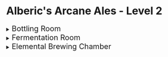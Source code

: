 # Alberic's Arcane Ales -  Level 2

<details>
<summary><span style="font-size:20px;">Bottling Room</span></summary>

Upon descending the staircase from Alberic's study, the party enters the Bottling Room. This room is where the magical brews of Alberic's Arcane Ales are prepared for distribution, featuring medieval technology enhanced with magic.

![Bottling Room](./images/level_2/bottling_room.png)

## Inhabitants of the Bottling Room

<details>
<summary>Bottle Golems</summary>

Small constructs made from leftover bottles and brewery waste, animated by the residual magic of the room.

- **AC:** 13
- **HP:** 10 (2d6+3)
- **Speed:** 30 ft.
- **Attacks:** Projectile (Bottle Throw) +3 to hit, range 20/60 ft., one target. **Hit:** 4 (1d4+2) piercing damage.
- **Special Abilities:** Shatter on Impact - Upon hitting a target or missing with a throw, the Bottle Golem shatters, potentially causing 1 (1d2) piercing damage to nearby creatures.

![Bottle Golems](./images/level_2/bottling_golem.png)

</details>

<details>
<summary>Ale Elementals</summary>

Sentient beings formed from spilled magical brews, with bodies made entirely of sloshing ale.

- **AC:** 8
- **HP:** 18 (4d8)
- **Speed:** 20 ft., swim 30 ft.
- **Attacks:** `Ale Soak` +3 to hit, reach 5 ft., one target. **Hit:** 5 (1d6+2) bludgeoning damage, and the target is soaked in ale, causing disadvantage on its next attack roll due to slippery hands.
`Bottle throw`: +3 to hit, 1d4 +3 damage
- **Special Abilities:** Summon Barrel - Can enter and animate a barrel of ale, turning a barrel into a barrel brawler.

![Ale Elementals](./images/level_2/ale_elemental.png)

</details>
</details>


<details>
<summary><span style="font-size:20px;">Fermentation Room</span></summary>

Upon descending from Alberic's study, the party enters the vast Fermenting Room. This area is essential for the transformation of wort into magical brews, with large fermentation tanks powered by both magic and medieval technology.

![Fermenting Room](./images/level_2/fermentation_room.png)

## Inhabitants of the Fermenting Room

<details>
<summary>Yeast Beast</summary>

A unique creature found within the storeroom, the Yeast Beast acts as a guardian of the brewing ingredients. It appears as a sentient, animated mass of yeast and brewing ingredients, with a constantly shifting form. While whimsical in appearance, it can pose a challenge to those who threaten the storeroom's contents.

- **AC:** 8
- **HP:** 22 (5d8)
- **Speed:** 15 ft.
- **Attack:** Engulf. **Hit:** Engulfs a target within 5 ft., dealing 5 (2d4) bludgeoning damage and potentially trapping smaller creatures inside its mass.
- **Special:** Upon defeat, the Yeast Beast releases a cloud of intoxicating yeast, requiring a DC 10 Constitution saving throw to avoid becoming poisoned for 1 hour.

![Yeast Beast](./images/level_2/yeast_beast.png)

</details>

<details>
<summary>Hop Horrors</summary>

Mutated from magical hops, these vine-like creatures attack with entangling appendages and emit a pungent aroma.

- **AC:** 13
- **HP:** 22 (4d8+4)
- **Speed:** 30 ft., climb 20 ft.
- **Attacks:** 
  - **Vine Lash:** +4 to hit, reach 10 ft., one target. **Hit:** 6 (1d6+3) slashing damage, and the target must succeed on a DC 12 Strength saving throw or be restrained.
- **Special Abilities:** 
  - **Hop Scent:** The pungent smell may cause nausea, requiring a DC 12 Constitution saving throw to resist being poisoned for 1 minute.

![Hop Horrors](./images/level_2/hop_horrors.png)

</details>

</details>

<details>
<summary><span style="font-size:20px;">Elemental Brewing Chamber</span></summary>

The Elemental Brewing Chamber is the heart of the brewery's magical operations. Huge vats of brewing liquid float in the air, encircled by glowing elemental runes. At the center, an obsessed Alberic, merged with elemental spirits, channels his arcane energy into the brewing process using the `Lunarbloom Mystic Hops`

![Elemental Brewing Chamber](./images/level_2/elemental_brewing_chamber.png)

## Alberic - Elemental Wizard

**Stats:**
- **AC:** 12 (15 with *Mage Armor* activated)
- **HP:** 38 (7d8+7)
- **Speed:** 30 ft.
- **Spellcasting Ability:** Intelligence (spell save DC 13, +5 to hit with spell attacks)
- **Spell Slots:** 3rd level (2 slots), 2nd level (2 slots), 1st level (3 slots)

**Spells Known:**
- **Cantrips (at will):** *Light*, *Mending*, *Message*, *Prestidigitation*
- **1st level:** *Mage Armor* (automatically activated), *Shield*, *Summon Elemental Minion* (custom spell, summons a small elemental to assist in combat)
- **2nd level:** *Misty Step*, *Summon Elemental Minion* (enhanced version, can summon two minions or one of a stronger variety)
- **3rd level:** *Counterspell*, *Summon Elemental Ally* (a more powerful summoning spell that brings forth a medium-sized elemental or several smaller ones to fight)

**Abilities:**
- **Elemental Adept:** Alberic has mastered the art of elemental magic, granting him resistance to fire, cold, and lightning damage.
- **Brewmaster's Command:** Alberic can imbue his elemental summons with properties of his brews, granting them unique abilities (e.g., a hop-infused fire elemental might leave a trail of intoxicating vapor).


</details>